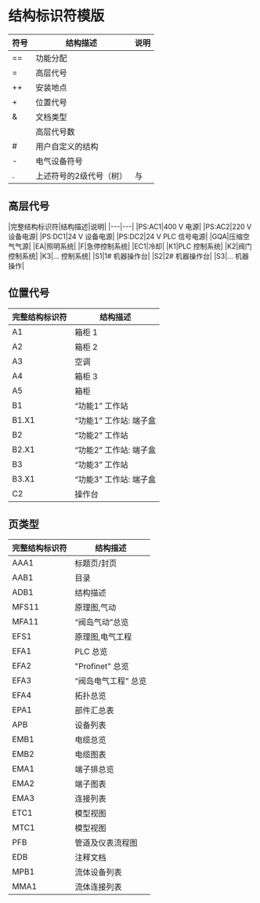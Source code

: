 # 结构标识符模版

|符号|结构描述|说明|
|---|---|---|
|==|功能分配||
|=|高层代号||
|++|安装地点||
|+|位置代号||
|&|文档类型||
||高层代号数||
|#|用户自定义的结构||
|-|电气设备符号||
|.|上述符号的2级代号（树）|与|

## 高层代号

|完整结构标识符|结构描述|说明|
|---|---|
|PS:AC1|400 V 电源|
|PS:AC2|220 V 设备电源|
|PS:DC1|24 V 设备电源|
|PS:DC2|24 V PLC 信号电源|
|GQA|压缩空气气源|
|EA|照明系统|
|F|急停控制系统|
|EC1|冷却|
|K1|PLC 控制系统|
|K2|阀门 控制系统|
|K3|... 控制系统|
|S1|1# 机器操作台|
|S2|2# 机器操作台|
|S3|... 机器操作|

## 位置代号

|完整结构标识符|结构描述|
|---|---|
|A1|箱柜 1|
|A2|箱柜 2|
|A3|空调|
|A4|箱柜 3|
|A5|箱柜|
|B1|“功能1” 工作站|
|B1.X1|“功能1” 工作站: 端子盒|
|B2|“功能2” 工作站|
|B2.X1|“功能2” 工作站: 端子盒|
|B3|“功能3” 工作站|
|B3.X1|“功能3” 工作站: 端子盒|
|C2|操作台|

## 页类型

|完整结构标识符|结构描述|
|---|---|
|AAA1|标题页/封页|
|AAB1|目录|
|ADB1|结构描述|
|MFS11|原理图,气动|
|MFA11|“阀岛气动”总览|
|EFS1|原理图,电气工程|
|EFA1|PLC 总览|
|EFA2|"Profinet" 总览|
|EFA3|“阀岛电气工程” 总览|
|EFA4|拓扑总览|
|EPA1|部件汇总表|
|APB|设备列表|
|EMB1|电缆总览|
|EMB2|电缆图表|
|EMA1|端子排总览|
|EMA2|端子图表|
|EMA3|连接列表|
|ETC1|模型视图|
|MTC1|模型视图|
|PFB|管道及仪表流程图|
|EDB|注释文档|
|MPB1|流体设备列表|
|MMA1|流体连接列表|
